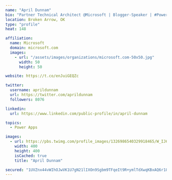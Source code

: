 ```yaml
---
name: "April Dunnam"
bio: "Partner Technical Architect @Microsoft | Blogger-Speaker | #PowerApps, #PowerAutomate, #Office365, #SharePoint | #WIT | #Karaoke Queen"
location: Broken Arrow, OK
type: "profile"
heat: 148

affiliation:
  name: Microsoft
  domain: microsoft.com
  images:
    - url: "/assets/images/organizations/microsoft.com-50x50.jpg"
      width: 50
      height: 50

website: https://t.co/enJuiGEQZc

twitter:
  username: aprildunnam
  url: https://twitter.com/aprildunnam
  followers: 8076

linkedin:
  url: https://www.linkedin.com/public-profile/in/april-dunnam

topics:
  - Power Apps

images:
  - url: https://pbs.twimg.com/profile_images/1326986540329918465/W_IJ6Ih2_400x400.jpg
    width: 400
    height: 400
    isCached: true
    title: "April Dunnam"

secured: "1UVZnx44vWIhOJwVK1U7gN21lIXOn9Sgbm9TFqeIt9R+ymlTdXwqKBxAQ6r18WeqmDXhoOOpCYBTMqw6mO/JOViJOujpgROYhITNd6Opx7aIDbXHFWW3YoTFf/9RNyTPUjWBwoUPkdo8k17FgawiuM5bPf4jx+RhbRBaYpLwj8AAxZ5tyCA7oT8KG8fADf3rcymCHFHZ/dtFB9uil0y4n9ZgVaE/8wjyKEzWpouotUq5WXBu20n0Lus73CeHpsfXsc3bUnvPSMF5xL1cLoF3GHQQHVyjR/daQsNLQAExDATuPNB3TRk6iJJgw6Wu/PF+X4CB3ROe/gabR7KFxfTn5hHqi7926MlKhBizE57y0r4pgdAFjjeLMrpZd98y3XuYNFqHfODgsN/ifL3ZQWpeeW2aVDcUxXk8A+XKi7AeFCA=;hT+ZZI5KV+SgpPgdxsAjvA=="
---
```



